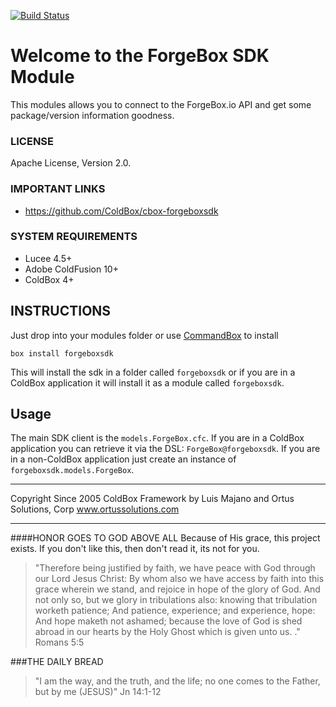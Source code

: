 [![Build Status](https://travis-ci.org/coldbox-modules/cbox-forgeboxsdk.svg?branch=master)](https://travis-ci.org/coldbox-modules/cbox-forgeboxsdk)

# Welcome to the ForgeBox SDK Module

This modules allows you to connect to the ForgeBox.io API and get some package/version information goodness.

### LICENSE
Apache License, Version 2.0.

### IMPORTANT LINKS
- https://github.com/ColdBox/cbox-forgeboxsdk

### SYSTEM REQUIREMENTS
- Lucee 4.5+
- Adobe ColdFusion 10+
- ColdBox 4+

## INSTRUCTIONS

Just drop into your modules folder or use [CommandBox](http://www.ortussolutions.com/products/commandbox) to install

`box install forgeboxsdk`

This will install the sdk in a folder called `forgeboxsdk` or if you are in a ColdBox application it will install it as a module called `forgeboxsdk`.

## Usage

The main SDK client is the `models.ForgeBox.cfc`.  If you are in a ColdBox application you can retrieve it via the DSL: `ForgeBox@forgeboxsdk`.  If you are in a non-ColdBox application just create an instance of `forgeboxsdk.models.ForgeBox`.


********************************************************************************
Copyright Since 2005 ColdBox Framework by Luis Majano and Ortus Solutions, Corp
www.ortussolutions.com
********************************************************************************
####HONOR GOES TO GOD ABOVE ALL
Because of His grace, this project exists. If you don't like this, then don't read it, its not for you.

>"Therefore being justified by faith, we have peace with God through our Lord Jesus Christ:
By whom also we have access by faith into this grace wherein we stand, and rejoice in hope of the glory of God.
And not only so, but we glory in tribulations also: knowing that tribulation worketh patience;
And patience, experience; and experience, hope:
And hope maketh not ashamed; because the love of God is shed abroad in our hearts by the 
Holy Ghost which is given unto us. ." Romans 5:5

###THE DAILY BREAD
 > "I am the way, and the truth, and the life; no one comes to the Father, but by me (JESUS)" Jn 14:1-12